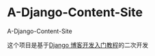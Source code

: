 # A-Django-Content-Site
A-Django-Content-Site

这个项目是基于[Django 博客开发入门教程](http://zmrenwu.com/category/django-blog-tutorial/)的二次开发
